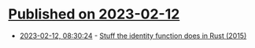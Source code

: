 # [Published on 2023-02-12](index.md)

* [2023-02-12, 08:30:24](https://news.ycombinator.com/item?id=34761055) - [Stuff the identity function does in Rust (2015)](https://bluss.github.io//rust/fun/2015/10/11/stuff-the-identity-function-does/)
